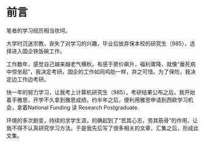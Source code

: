 # 前言

笔者的学习经历相当坎坷。

大学时沉迷宗教，丧失了对学习的兴趣，毕业后放弃保本校的研究生（985），选择进入国企铁饭碗工作。

工作数年，感觉自己越来越老气横秋。有感于房价飙升，福利骤降，就像“垂死病中惊坐起”，我决定考研。国企的工作如同鸡肋一样，弃之可惜。为了保险，我决定边工作边考研。

快一年的努力学习，让我考上计算机研究生（985），考研结果公布之后，我开始着手雅思，开学不久拿到雅思成绩。约半年之后，便利用雅思申请到西欧学习机会，拿着National Funding 读 Research Postgraduate.

环境的多次剧变，持续的求学生涯，的确起到了“苦其心志，劳其筋骨”的作用，让我不得不认真研究学习方法。于是我先后写了很多相关的文章，汇集之后，形成此文集。



